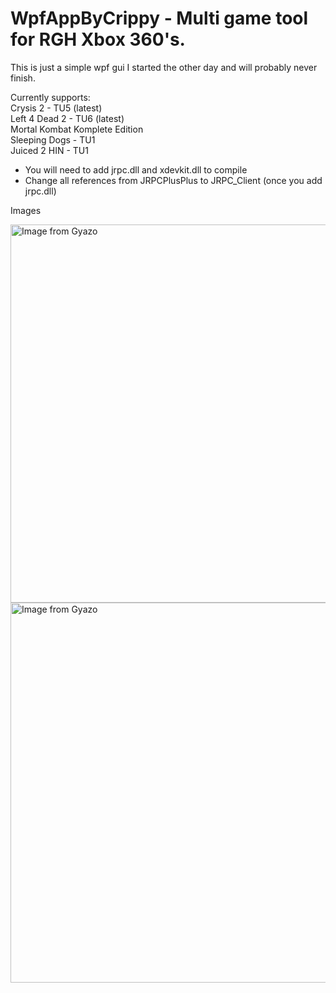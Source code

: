 # WpfAppByCrippy - Multi game tool for RGH Xbox 360's. 
This is just a simple wpf gui I started the other day and will probably never finish. 

Currently supports: <br/>
Crysis 2 - TU5 (latest) <br/>
Left 4 Dead 2 - TU6 (latest) <br/>
Mortal Kombat Komplete Edition <br/>
Sleeping Dogs - TU1 <br/>
Juiced 2 HIN - TU1 <br/>


* You will need to add jrpc.dll and xdevkit.dll to compile
* Change all references from JRPCPlusPlus to JRPC_Client (once you add jrpc.dll)

Images

<a href="https://gyazo.com/e14e92bac3e4e7f7aebaf7c6744ed635"><img src="https://i.gyazo.com/e14e92bac3e4e7f7aebaf7c6744ed635.png" alt="Image from Gyazo" width="605"/></a>
<a href="https://gyazo.com/41ccce30ed6180fe8a26ed3a94b7c6dd"><img src="https://i.gyazo.com/41ccce30ed6180fe8a26ed3a94b7c6dd.gif" alt="Image from Gyazo" width="608"/></a>
